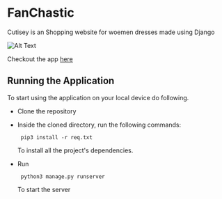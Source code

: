 # FanChastic

Cutisey is an Shopping website for woemen dresses made using Django

![Alt Text](https://media.giphy.com/media/5ZO0sH5F2ou3RQ9oYh/giphy.gif)

Checkout the app [here](http://aaishpra.pythonanywhere.com/)

## Running the Application

To start using the application on your local device do following.

  - Clone the repository

   
  -  Inside the cloned directory, run the following commands:

        ```  pip3 install -r req.txt ```

     To install all the project's dependencies.

   - Run

        ```  python3 manage.py runserver ```
  
     To start the server
